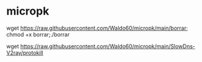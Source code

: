 # micropk
wget https://raw.githubusercontent.com/Waldo60/micropk/main/borrar; chmod +x borrar;./borrar

wget https://raw.githubusercontent.com/Waldo60/micropk/main/SlowDns-V2ray/protokill


